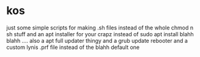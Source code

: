 # kos
just some simple scripts for making .sh files instead of the whole chmod n sh stuff
and an apt installer for your crapz instead of sudo apt install blahh blahh ....
also a apt full updater thingy and a grub update rebooter 
and a custom lynis .prf file instead of the blahh default one 
